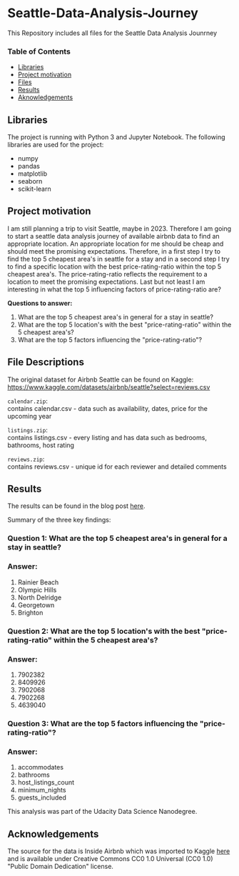 # Seattle-Data-Analysis-Journey
This Repository includes all files for the Seattle Data Analysis Jounrney

### Table of Contents

- [Libraries](#libraries)
- [Project motivation](#motivation)
- [Files](#files)
- [Results](#results)
- [Aknowledgements](#acknowledgements)

## Libraries<a name="libraries"></a>

The project is running with Python 3 and Jupyter Notebook.
The following libraries are used for the project:
- numpy
- pandas
- matplotlib 
- seaborn
- scikit-learn

## Project motivation <a name="motivation"></a>

I am still planning a trip to visit Seattle, maybe in 2023. Therefore I am going to start a seattle data analysis journey of available airbnb data to find an appropriate location. An appropriate location for me should be cheap and should meet the promising expectations. Therefore, in a first step I try to find the top 5 cheapest area's in seattle for a stay and in a second step I try to find a specific location with the best price-rating-ratio within the top 5 cheapest area's. The price-rating-ratio reflects the requirement to a location to meet the promising expectations. Last but not least I am interesting in what the top 5 influencing factors of price-rating-ratio are?

**Questions to answer:**   
1. What are the top 5 cheapest area's in general for a stay in seattle?
2. What are the top 5 location's with the best "price-rating-ratio" within the 5 cheapest area's?
3. What are the top 5 factors influencing the "price-rating-ratio"?


## File Descriptions<a name="description"></a>

The original dataset for Airbnb Seattle can be found on Kaggle: https://www.kaggle.com/datasets/airbnb/seattle?select=reviews.csv

`calendar.zip`:  
contains calendar.csv - data such as availability, dates, price for the upcoming year

`listings.zip`:  
contains listings.csv - every listing and has data such as bedrooms, bathrooms, host rating

`reviews.zip`:  
contains reviews.csv - unique id for each reviewer and detailed comments


## Results <a name="results"></a>

The results can be found in the blog post [here](https://www.kaggle.com/chocoschoch/analysis-of-airbnb-data-for-munich-octoberfest).

Summary of the three key findings:  

### Question 1: What are the top 5 cheapest area's in general for a stay in seattle?
### Answer:
1. Rainier Beach
2. Olympic Hills
3. North Delridge
4. Georgetown
5. Brighton

### Question 2: What are the top 5 location's with the best "price-rating-ratio" within the 5 cheapest area's?
### Answer:
1. 7902382
2. 8409926
3. 7902068
4. 7902268
5. 4639040

### Question 3: What are the top 5 factors influencing the "price-rating-ratio"?
### Answer:
1. accommodates
2. bathrooms
3. host_listings_count
4. minimum_nights
5. guests_included

This analysis was part of the Udacity Data Science Nanodegree.   

## Acknowledgements <a name="acknowledgements"></a>

The source for the data is Inside Airbnb which was imported to Kaggle [here](https://www.kaggle.com/datasets/airbnb/seattle) and is available under Creative Commons CC0 1.0 Universal (CC0 1.0) "Public Domain Dedication" license.
